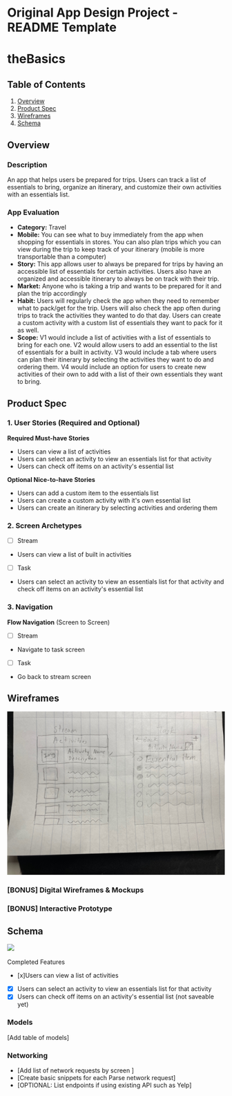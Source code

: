 Original App Design Project - README Template
===

# theBasics

## Table of Contents

1. [Overview](#Overview)
2. [Product Spec](#Product-Spec)
3. [Wireframes](#Wireframes)
4. [Schema](#Schema)

## Overview

### Description

An app that helps users be prepared for trips. Users can track a list of essentials to bring, organize an itinerary, and customize their own activities with an essentials list.

### App Evaluation

- **Category:** Travel
- **Mobile:** You can see what to buy immediately from the app when shopping for essentials in stores. You can also plan trips which you can view during the trip to keep track of your itinerary (mobile is more transportable than a computer)
- **Story:** This app allows user to always be prepared for trips by having an accessible list of essentials for certain activities. Users also have an organized and accessible itinerary to always be on track with their trip.
- **Market:** Anyone who is taking a trip and wants to be prepared for it and plan the trip accordingly
- **Habit:** Users will regularly check the app when they need to remember what to pack/get for the trip. Users will also check the app often during trips to track the activities they wanted to do that day. Users can create a custom activity with a custom list of essentials they want to pack for it as well.
- **Scope:** V1 would include a list of activities with a list of essentials to bring for each one. V2 would allow users to add an essential to the list of essentials for a built in activity. V3 would include a tab where users can plan their itinerary by selecting the activities they want to do and ordering them. V4 would include an option for users to create new activities of their own to add with a list of their own essentials they want to bring.

## Product Spec

### 1. User Stories (Required and Optional)

**Required Must-have Stories**

* Users can view a list of activities
* Users can select an activity to view an essentials list for that activity
* Users can check off items on an activity's essential list

**Optional Nice-to-have Stories**

* Users can add a custom item to the essentials list
* Users can create a custom activity with it's own essential list
* Users can create an itinerary by selecting activities and ordering them

### 2. Screen Archetypes

- [ ] Stream
* Users can view a list of built in activities
- [ ] Task
* Users can select an activity to view an essentials list for that activity and check off items on an activity's essential list


### 3. Navigation

**Flow Navigation** (Screen to Screen)

- [ ] Stream
* Navigate to task screen
- [ ] Task
* Go back to stream screen

## Wireframes

![](wireframe.jpeg)

### [BONUS] Digital Wireframes & Mockups

### [BONUS] Interactive Prototype

## Schema 

<div>
    <a href="https://www.loom.com/share/20d42e229bfc4aa9a7db786d761279de">
    </a>
    <a href="https://www.loom.com/share/20d42e229bfc4aa9a7db786d761279de">
      <img style="max-width:300px;" src="https://cdn.loom.com/sessions/thumbnails/20d42e229bfc4aa9a7db786d761279de-d475ed5c634a14b8-full-play.gif">
    </a>
  </div>
  
Completed Features
- [x]Users can view a list of activities
- [x] Users can select an activity to view an essentials list for that activity
- [x] Users can check off items on an activity's essential list (not saveable yet)

### Models

[Add table of models]

### Networking

- [Add list of network requests by screen ]
- [Create basic snippets for each Parse network request]
- [OPTIONAL: List endpoints if using existing API such as Yelp]
